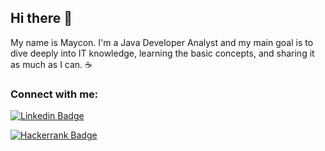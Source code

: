 ## Hi there 👋

My name is Maycon. I'm a Java Developer Analyst and my main goal is to dive deeply into IT knowledge, learning the basic concepts, and sharing it as much as I can. ☕

### Connect with me:

[![Linkedin Badge](https://img.shields.io/badge/LinkedIn-0077B5?style=for-the-badge&logo=linkedin&logoColor=white&link=https://www.linkedin.com/in/maycon-teixeira-de-almeida-9484a8178/)](https://www.linkedin.com/in/maycon-t-de-almeida-9484a8178/)

[![Hackerrank Badge](https://img.shields.io/badge/-Hackerrank-2EC866?style=for-the-badge&logo=HackerRank&logoColor=white)](https://www.hackerrank.com/TheMykael)
